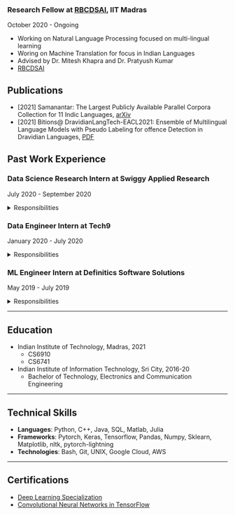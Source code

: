 ### Research Fellow at [RBCDSAI](https://rbcdsai.iitm.ac.in/), IIT Madras
October 2020 - Ongoing
 - Working on Natural Language Processing focused on multi-lingual learning
 - Woring on Machine Translation for focus in Indian Languages
 - Advised by Dr. Mitesh Khapra and Dr. Pratyush Kumar
 - [RBCDSAI](https://rbcdsai.iitm.ac.in/people/sumanth-doddapaneni/)

 
## Publications
  - [2021] Samanantar: The Largest Publicly Available Parallel Corpora Collection for 11 Indic Languages, [arXiv](https://arxiv.org/abs/2104.05596)
  - [2021] Bitions@ DravidianLangTech-EACL2021: Ensemble of Multilingual Language Models with Pseudo Labeling for offence Detection in Dravidian Languages, [PDF](https://www.aclweb.org/anthology/2021.dravidianlangtech-1.42/)


## Past Work Experience 

### Data Science Research Intern at Swiggy Applied Research
July 2020 - September 2020
<details><summary>Responsibilities</summary>
 - Worked on Named Entity Recognition for chat data
 - Created custom tool on AWS Groundtruth for NER Annotation
 - Responsible for ideation and experiment design
</details>


### Data Engineer Intern at Tech9
January 2020 - July 2020
<details><summary>Responsibilities</summary>
- Developed Multi-Class Classification Models for Fintech Company
- Created Visualization Dashboards with Dash
- Created custom Docker Containers and hosted them as End-Points on AWS
- Developed Classification Models for Media Company
- Created parallelized web crawlers for acquiring data
- Carried out EDA and pointed out valuable insights
</details>


### ML Engineer Intern at Definitics Software Solutions
May 2019 - July 2019
<details><summary>Responsibilities</summary>
- Developed Deep Learning models for Object Detection and Recognition that automates the survey process by Road Transport Authorities
- Developed end to end solution for automating the survey process
- Created and Trained Object Detection Networks for higher accuracy and lower latency
- Created Android Appliation for real-time detections and visualizations
</details>

---
## Education
- Indian Institute of Technology, Madras, 2021
    - CS6910
    - CS6741
- Indian Institute of Information Technology, Sri City, 2016-20
    - Bachelor of Technology, Electronics and Communication Engineering 


---
## Technical Skills
- **Languages**: Python, C++, Java, SQL, Matlab, Julia
- **Frameworks**: Pytorch, Keras, Tensorflow, Pandas, Numpy, Sklearn, Matplotlib, nltk, pytorch-lightning
- **Technologies**: Bash, Git, UNIX, Google Cloud, AWS
  
---
## Certifications

- [Deep Learning Specialization](https://www.coursera.org/account/accomplishments/specialization/PYEDU9NDWFU9)
- [Convolutional Neural Networks in TensorFlow](https://www.coursera.org/account/accomplishments/verify/GWBUUYMGVQW8)
